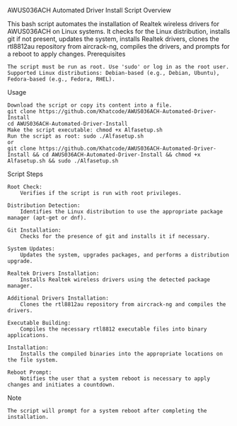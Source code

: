 AWUS036ACH Automated Driver Install Script
Overview

This bash script automates the installation of Realtek wireless drivers for AWUS036ACH on Linux systems. It checks for the Linux distribution, installs git if not present, updates the system, installs Realtek drivers, clones the rtl8812au repository from aircrack-ng, compiles the drivers, and prompts for a reboot to apply changes.
Prerequisites

    The script must be run as root. Use 'sudo' or log in as the root user.
    Supported Linux distributions: Debian-based (e.g., Debian, Ubuntu), Fedora-based (e.g., Fedora, RHEL).

Usage

    Download the script or copy its content into a file.
    git clone https://github.com/Khatcode/AWUS036ACH-Automated-Driver-Install
    cd AWUS036ACH-Automated-Driver-Install
    Make the script executable: chmod +x Alfasetup.sh
    Run the script as root: sudo ./Alfasetup.sh
    or
    git clone https://github.com/Khatcode/AWUS036ACH-Automated-Driver-Install && cd AWUS036ACH-Automated-Driver-Install && chmod +x Alfasetup.sh && sudo ./Alfasetup.sh

Script Steps

    Root Check:
        Verifies if the script is run with root privileges.

    Distribution Detection:
        Identifies the Linux distribution to use the appropriate package manager (apt-get or dnf).

    Git Installation:
        Checks for the presence of git and installs it if necessary.

    System Updates:
        Updates the system, upgrades packages, and performs a distribution upgrade.

    Realtek Drivers Installation:
        Installs Realtek wireless drivers using the detected package manager.

    Additional Drivers Installation:
        Clones the rtl8812au repository from aircrack-ng and compiles the drivers.

    Executable Building:
        Compiles the necessary rtl8812 executable files into binary applications.

    Installation:
        Installs the compiled binaries into the appropriate locations on the file system.

    Reboot Prompt:
        Notifies the user that a system reboot is necessary to apply changes and initiates a countdown.

Note

    The script will prompt for a system reboot after completing the installation.
